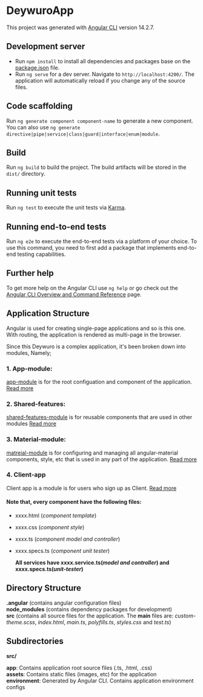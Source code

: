# DeywuroApp

This project was generated with [Angular CLI](https://github.com/angular/angular-cli) version 14.2.7.

## Development server

- Run `npm install` to install all dependencies and packages base on the [package.json](./package.json) file. 
- Run `ng serve` for a dev server. Navigate to `http://localhost:4200/`. The application will automatically reload if you change any of the source files.

## Code scaffolding

Run `ng generate component component-name` to generate a new component. You can also use `ng generate directive|pipe|service|class|guard|interface|enum|module`.

## Build

Run `ng build` to build the project. The build artifacts will be stored in the `dist/` directory.

## Running unit tests

Run `ng test` to execute the unit tests via [Karma](https://karma-runner.github.io).

## Running end-to-end tests

Run `ng e2e` to execute the end-to-end tests via a platform of your choice. To use this command, you need to first add a package that implements end-to-end testing capabilities.

## Further help

To get more help on the Angular CLI use `ng help` or go check out the [Angular CLI Overview and Command Reference](https://angular.io/cli) page.

## Application Structure

Angular is used for creating single-page applications and so is this one. With routing, the application is rendered as multi-page in the browser.

Since this Deywuro is a complex application, it's been broken down into modules, Namely;  
### 1. App-module:  
[app-module](./src/app/app.module.ts) is for the root configuation and component of the application. 
[Read more](./src/app/README.md)

### 2. Shared-features:
[shared-features-module](./src/app/shared-features/shared-features.module.ts) is for reusable components that are used in other modules
[Read more](./src/app/shared-features/README.md)

### 3. Material-module:
[matreial-module](./src/app/material-module/material-module.module.ts) is for configuring and managing all angular-material components, style, etc that is used in any part of the application. 
[Read more](./src/app/material-module/README.md)

### 4. Client-app
Client app is a module is for users who sign up as Client.
[Read more](./src/app/client-app/README.md)
 

#### Note that, every component have the following files:
- xxxx.html (_component template_)
- xxxx.css (_component style_)
- xxxx.ts (_component model and controller_)
- xxxx.specs.ts (_component unit tester_)

    **All services have xxxx.service.ts(_model and controller_) and xxxx.specs.ts(_unit-tester_)**

## Directory Structure

**.angular** (contains angular configuration files)  
**node_modules** (contains dependency packages for development)  
**src** (contains all source files for the application. The **main** files are: _custom-theme.scss_, _index.html_, _main.ts_, _polyfills.ts_, _styles.css_ and _test.ts_)

## Subdirectories

**src/**

**app**: Contains application root source files (.ts, .html, .css)  
**assets**: Contains static files (images, etc) for the application  
**environment**: Generated by Angular CLI. Contains application environment configs
